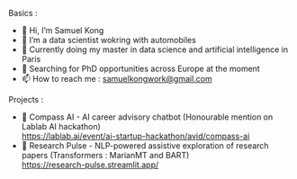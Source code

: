 Basics : 
- 👋 Hi, I’m Samuel Kong
- 👀 I’m a data scientist wokring with automobiles
- 🌱 Currently doing my master in data science and artificial intelligence in Paris
- 💼 Searching for PhD opportunities across Europe at the moment
- 📫 How to reach me : samuelkongwork@gmail.com


Projects :
- 💬 Compass AI - AI career advisory chatbot (Honourable mention on Lablab AI hackathon)<br />
https://lablab.ai/event/ai-startup-hackathon/avid/compass-ai
- 🔎 Research Pulse - NLP-powered assistive exploration of research papers (Transformers : MarianMT and BART)<br />
https://research-pulse.streamlit.app/

<!---
smlkg/smlkg is a ✨ special ✨ repository because its `README.md` (this file) appears on your GitHub profile.
You can click the Preview link to take a look at your changes.
--->
